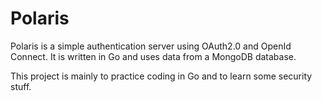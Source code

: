 # Polaris

Polaris is a simple authentication server using OAuth2.0 and OpenId Connect. It is written in Go and uses data from a MongoDB database.

This project is mainly to practice coding in Go and to learn some security stuff.